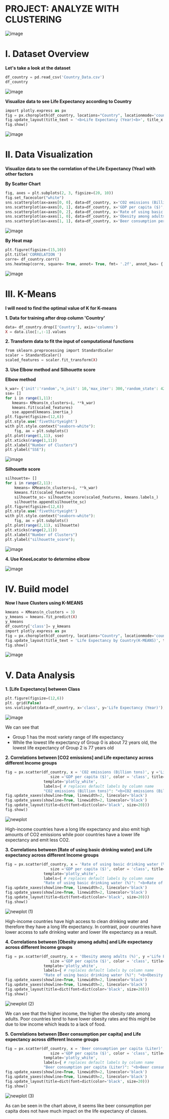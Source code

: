 # **PROJECT: ANALYZE WITH CLUSTERING**

![image](https://user-images.githubusercontent.com/131565885/235120432-76348a94-3ddc-470c-b0b9-0df2d1aea23d.png)

# **I. Dataset Overview**
**Let's take a look at the dataset**
```php
df_country = pd.read_csv('Country_Data.csv')
df_country
```
![image](https://user-images.githubusercontent.com/131565330/234447826-3425b238-c99a-49e9-8125-1852ab87cd98.png)

**Visualize data to see Life Expectancy according to Country**
```php
import plotly.express as px
fig = px.choropleth(df_country, locations="Country", locationmode='country names', color='Life Expectancy (Year)', hover_name="Country", color_continuous_scale="tealrose", width=1300, height=500)
fig.update_layout(title_text = '<b>Life Expectancy (Year)<b>', title_x = 0.5)
fig.show()
```
![image](https://user-images.githubusercontent.com/131565330/234448079-07c5b28a-ebfd-4b54-887b-f4fa0e3df9b7.png)

# **II. Data Visualization**
**Visualize data to see the correlation of the Life Expectancy (Year)  with other factors**

**By Scatter Chart**
```php
fig, axes = plt.subplots(2, 3, figsize=(20, 10))
fig.set_facecolor("white")
sns.scatterplot(ax=axes[0, 0], data=df_country, x='CO2 emissions (Billion tons)', y='Life Expectancy (Year)', s=200, alpha=0.7,color='red')    
sns.scatterplot(ax=axes[0, 1], data=df_country, x='GDP per capita ($)', y='Life Expectancy (Year)', s=200, alpha=0.7, color='green')
sns.scatterplot(ax=axes[0, 2], data=df_country, x='Rate of using basic drinking water (%)', y='Life Expectancy (Year)', s=200, alpha=0.7, color='#fe00fa')
sns.scatterplot(ax=axes[1, 0], data=df_country, x='Obesity among adults (%)', y='Life Expectancy (Year)', s=200, alpha=0.7, color='#17becf')
sns.scatterplot(ax=axes[1, 1], data=df_country, x='Beer consumption per capita (Liter)', y='Life Expectancy (Year)', s=200, alpha=0.7, color='#ff9900')
```
![image](https://user-images.githubusercontent.com/131565330/234448416-737be06f-cf12-4a36-8c10-bfdc0735c955.png)

**By Heat map**
```php
plt.figure(figsize=(15,10))
plt.title('CORRELATION ')
corre= df_country.corr()
sns.heatmap(corre, square= True, annot= True, fmt= '.2f', annot_kws= {'size':10}, linecolor='white', linewidths=0.5);
```
![image](https://user-images.githubusercontent.com/131565330/234448958-8ef3e0e2-1316-478e-ae22-b29c0c8d4290.png)

# **III. K-Means**
**I will need to find the optimal value of K for K-means**

**1. Data for training after drop column 'Country'**
```php
data= df_country.drop(['Country'], axis='columns')
X = data.iloc[:,:-1].values
```

**2. Transform data to fit the input of computational functions**
```php
from sklearn.preprocessing import StandardScaler
scaler = StandardScaler()
scaled_features = scaler.fit_transform(X)
```

**3. Use Elbow method and Silhouette score**

**Elbow method**
```php
k_war= {'init':'random','n_init': 10,'max_iter': 300,'random_state': 42}
sse= []
for i in range(1,11):
   kmeans= KMeans(n_clusters=i, **k_war)
   kmeans.fit(scaled_features)
   sse.append(kmeans.inertia_)
plt.figure(figsize=(12,6))
plt.style.use('fivethirtyeight')
with plt.style.context("seaborn-white"):
    fig, ax = plt.subplots()  
plt.plot(range(1,11), sse)
plt.xticks(range(1,11))
plt.xlabel("Number of Clusters")
plt.ylabel("SSE");
```
![image](https://user-images.githubusercontent.com/131565330/234451627-c976669c-a761-4e65-bf09-f1c41332431d.png)

**Silhouette score**
```php
silhouette= []
for i in range(2,11):
    kmeans= KMeans(n_clusters=i, **k_war)
    kmeans.fit(scaled_features)
    silhouette_sc= silhouette_score(scaled_features, kmeans.labels_)
    silhouette.append(silhouette_sc)
plt.figure(figsize=(12,6))
plt.style.use('fivethirtyeight')
with plt.style.context("seaborn-white"):
    fig, ax = plt.subplots()  
plt.plot(range(2,11), silhouette)
plt.xticks(range(2,11))
plt.xlabel("Number of Clusters")
plt.ylabel("silhouette_score");
```
![image](https://user-images.githubusercontent.com/131565330/234451721-476a9b4d-c928-40b7-8a77-d50b2226408d.png)
 
**4. Use KneeLocator to determine elbow**

![image](https://user-images.githubusercontent.com/131565330/234452209-e9365ec8-7518-4595-a4db-4923635f30fd.png)

# **IV. Build model**
**Now I have Clusters using K-MEANS**
```php
kmeans = KMeans(n_clusters = 3)
y_kmeans = kmeans.fit_predict(X)
y_kmeans
df_country['class']= y_kmeans
import plotly.express as px
fig = px.choropleth(df_country, locations="Country", locationmode='country names', color='class', hover_name="Country", color_continuous_scale="tealrose")
fig.update_layout(title_text = 'Life Expectancy by Country(K-MEANS)', title_x = 0.5)
fig.show()
```
![image](https://user-images.githubusercontent.com/131565330/234453090-a09104cd-d3fc-4007-b904-c3ada07a641b.png)

# **V. Data Analysis**
**1. [Life Expectancy] between Class**
```php
plt.figure(figsize=(12,6))
plt. grid(False)
sns.violinplot(data=df_country, x='class', y='Life Expectancy (Year)');
```
![image](https://user-images.githubusercontent.com/131565330/234453384-7cbccd2b-9b59-47da-b42d-40d200634e70.png)

We can see that
* Group 1 has the most variety range of life expectancy
* While the lowest life expectancy of Group 0 is about 72 years old, the lowest life expectancy of Group 2 is 77 years old

**2. Correlations between [CO2 emissions] and Life expectancy across different Income groups**
```php
fig = px.scatter(df_country, x = 'CO2 emissions (Billion tons)', y ='Life Expectancy (Year)',
                    size ='GDP per capita ($)', color = 'class', title='Correlations between CO2 emissions and Life expectancy across different Income groups',
                 template='plotly_white',
                 labels={ # replaces default labels by column name
                 "CO2 emissions (Billion tons)": "<b>CO2 emissions (Billion tons)<b>",'Life Expectancy (Year)':'<b>Life Expectancy (Year)<b>'},)
fig.update_xaxes(showline=True, linewidth=2, linecolor='black')
fig.update_yaxes(showline=True, linewidth=2, linecolor='black')
fig.update_layout(title=dict(font=dict(color='black', size=20)))
fig.show()
```
![newplot](https://user-images.githubusercontent.com/131565330/234457624-a39b6b65-bcc5-444f-a0a1-7650847ecc17.png)

High-income countries have a long life expectancy and also emit high amounts of CO2 emissions while poor countries have a lower life expectancy and emit less CO2.

**3. Correlations between [Rate of using basic drinking water] and Life expectancy across different Income groups**
```php
fig = px.scatter(df_country, x = 'Rate of using basic drinking water (%)', y ='Life Expectancy (Year)',
                    size ='GDP per capita ($)', color = 'class', title='Correlations between Rate of using basic drinking water and Life expectancy across different Income groups',
                 template='plotly_white',
                 labels={ # replaces default labels by column name
                 "Rate of using basic drinking water (%)": "<b>Rate of using basic drinking water (%)<b>",'Life Expectancy (Year)':'<b>Life Expectancy (Year)<b>'},)
fig.update_xaxes(showline=True, linewidth=2, linecolor='black')
fig.update_yaxes(showline=True, linewidth=2, linecolor='black')
fig.update_layout(title=dict(font=dict(color='black', size=20)))
fig.show()
```
![newplot (1)](https://user-images.githubusercontent.com/131565330/234458065-f5af835d-eb12-40df-849b-360346b3d8b1.png)

High-income countries have high access to clean drinking water and therefore they have a long life expectancy. In contrast, poor countries have lower access to safe drinking water and lower life expectancy as a result.

**4. Correlations between [Obesity among adults] and Life expectancy across different Income groups**
```php
fig = px.scatter(df_country, x = 'Obesity among adults (%)', y ='Life Expectancy (Year)',
                    size ='GDP per capita ($)', color = 'class', title='Correlations between Obesity among adults and Life expectancy across different Income groups',
                 template='plotly_white',
                 labels={ # replaces default labels by column name
                 "Rate of using basic drinking water (%)": "<b>Obesity among adults (%)<b>",'Life Expectancy (Year)':'<b>Life Expectancy (Year)<b>'},)
fig.update_xaxes(showline=True, linewidth=2, linecolor='black')
fig.update_yaxes(showline=True, linewidth=2, linecolor='black')
fig.update_layout(title=dict(font=dict(color='black', size=20)))
fig.show()
```
![newplot (2)](https://user-images.githubusercontent.com/131565330/234458391-de15725f-0e7e-4462-b988-2b9eab0a5904.png)

We can see that the higher income, the higher the obesity rate among adults. Poor countries tend to have lower obesity rates and this might be due to low income which leads to a lack of food.

**5. Correlations between [Beer consumption per capita] and Life expectancy across different Income groups**
```php
fig = px.scatter(df_country, x = 'Beer consumption per capita (Liter)', y ='Life Expectancy (Year)',
                    size ='GDP per capita ($)', color = 'class', title='Correlations between Beer consumption per capita and Life expectancy across different Income groups',
                 template='plotly_white',
                 labels={ # replaces default labels by column name
                 "Beer consumption per capita (Liter)": "<b>Beer consumption per capita (Liter)<b>",'Life Expectancy (Year)':'<b>Life Expectancy (Year)<b>'},)
fig.update_xaxes(showline=True, linewidth=2, linecolor='black')
fig.update_yaxes(showline=True, linewidth=2, linecolor='black')
fig.update_layout(title=dict(font=dict(color='black', size=20)))
fig.show()
```

![newplot (3)](https://user-images.githubusercontent.com/131565330/234460988-e100f1d6-c7c7-446d-97b4-7ccf5d587621.png)

As can be seen in the chart above, it seems like beer consumption per capita does not have much impact on the life expectancy of classes.
